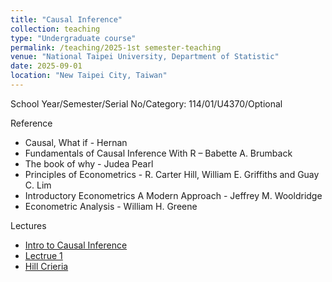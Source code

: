 ```yaml
---
title: "Causal Inference"
collection: teaching
type: "Undergraduate course"
permalink: /teaching/2025-1st semester-teaching
venue: "National Taipei University, Department of Statistic"
date: 2025-09-01
location: "New Taipei City, Taiwan"
---
```


School Year/Semester/Serial No/Category: 114/01/U4370/Optional

Reference
* Causal, What if - Hernan
* Fundamentals of Causal Inference With R – Babette A. Brumback
* The book of why - Judea Pearl
* Principles of Econometrics - R. Carter Hill, William E. Griffiths and Guay C. Lim
* Introductory Econometrics A Modern Approach - Jeffrey M. Wooldridge
* Econometric Analysis - William H. Greene

Lectures
- [Intro to Causal Inference](http://sashawunycu.github.io/files/U4370/IntroCausal.pdf)
- [Lectrue 1](http://sashawunycu.github.io/files/U4370/Lec1.pdf)
- [Hill Crieria](http://sashawunycu.github.io/files/U4370/HillCriteria.pdf)